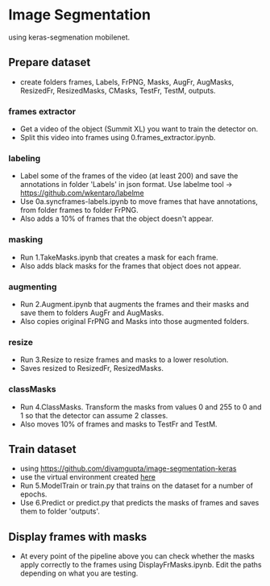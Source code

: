 # Image Segmentation 

using keras-segmenation mobilenet.

## Prepare dataset 

* create folders frames, Labels, FrPNG, Masks, AugFr, AugMasks, ResizedFr, ResizedMasks, CMasks, TestFr, TestM,  outputs.

### frames extractor
* Get a video of the object (Summit XL) you want to train the detector on.
* Split this video into frames using 0.frames_extractor.ipynb.

### labeling
* Label some of the frames of the video (at least 200) and save the annotations in folder 'Labels' in json format. Use labelme tool -> https://github.com/wkentaro/labelme
* Use 0a.syncframes-labels.ipynb to move frames that have annotations,  from folder frames to folder FrPNG.
* Also adds a 10% of frames that the object doesn't appear.

### masking
* Run 1.TakeMasks.ipynb that creates a mask for each frame. 
* Also adds black masks for the frames that object does not appear.

### augmenting
* Run 2.Augment.ipynb that augments the frames and their masks and save them to folders AugFr and AugMasks.
* Also copies original FrPNG and Masks into those augmented folders.

### resize
* Run 3.Resize to resize frames and masks to a lower resolution.
* Saves resized to ResizedFr, ResizedMasks.

### classMasks
* Run 4.ClassMasks. Transform the masks from values 0 and 255 to 0 and 1 so that the detector can assume 2 classes.
* Also moves 10% of frames and masks to TestFr and TestM.

## Train dataset

* using https://github.com/divamgupta/image-segmentation-keras
* use the virtual environment created [here](https://github.com/AndreasMit/stalker/blob/main/build.md)
* Run 5.ModelTrain or train.py that trains on the dataset for a number of epochs.
* Use 6.Predict or predict.py that predicts the masks of frames and saves them to folder 'outputs'.

## Display frames with masks

* At every point of the pipeline above you can check whether the masks apply correctly to the frames using DisplayFrMasks.ipynb. Edit the paths depending on what you are testing.



